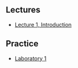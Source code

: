 ## Lectures

* [Lecture 1, Introduction](https://drive.google.com/open?id=1jFMIoOdtUOlWMIGfkqr2sAzPT5__6ojdnDI-Sd9HNxA)

## Practice

* [Laboratory 1](https://docs.google.com/presentation/d/1iRmXRvYD8aXLNtNmJQgAgrsxQXozX6KWPg2DAesotBI)
